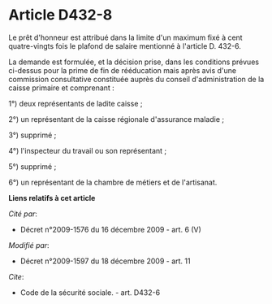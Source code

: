 # Article D432-8

Le prêt d'honneur est attribué dans la limite d'un maximum fixé à cent quatre-vingts fois le plafond de salaire mentionné à
l'article D. 432-6.

La demande est formulée, et la décision prise, dans les conditions prévues ci-dessus pour la prime de fin de rééducation mais
après avis d'une commission consultative constituée auprès du conseil d'administration de la caisse primaire et comprenant :

1°) deux représentants de ladite caisse ;

2°) un représentant de la caisse régionale d'assurance maladie ;

3°) supprimé ;

4°) l'inspecteur du travail ou son représentant ;

5°) supprimé ;

6°) un représentant de la chambre de métiers et de l'artisanat.

**Liens relatifs à cet article**

_Cité par_:

  - Décret n°2009-1576 du 16 décembre 2009 - art. 6 (V)

_Modifié par_:

  - Décret n°2009-1597 du 18 décembre 2009 - art. 11

_Cite_:

  - Code de la sécurité sociale. - art. D432-6
